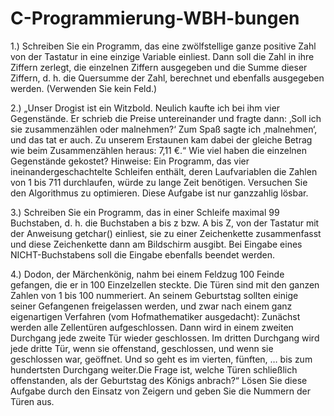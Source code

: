 # C-Programmierung-WBH-bungen
1.)
Schreiben Sie ein Programm, das eine zwölfstellige ganze positive Zahl von der Tastatur in eine einzige Variable einliest. Dann soll die Zahl in ihre Ziffern zerlegt, die einzelnen Ziffern ausgegeben und die Summe dieser Ziffern, d. h. die Quersumme der Zahl, berechnet und ebenfalls ausgegeben werden. (Verwenden Sie kein Feld.)

2.) 
„Unser Drogist ist ein Witzbold. Neulich kaufte ich bei ihm vier Gegenstände. Er schrieb die Preise untereinander und fragte dann: ‚Soll ich sie zusammenzählen oder malnehmen?‘ Zum Spaß sagte ich ‚malnehmen‘, und das tat er auch. Zu unserem Erstaunen kam dabei der gleiche Betrag wie beim Zusammenzählen heraus: 7,11 €.“ Wie viel haben die einzelnen Gegenstände gekostet? Hinweise: Ein Programm, das vier ineinandergeschachtelte Schleifen enthält, deren Laufvariablen die Zahlen von 1 bis 711 durchlaufen, würde zu lange Zeit benötigen. Versuchen Sie den Algorithmus zu optimieren. Diese Aufgabe ist nur ganzzahlig lösbar.

3.)
Schreiben Sie ein Programm, das in einer Schleife maximal 99 Buchstaben, d. h. die Buchstaben a bis z bzw. A bis Z, von der Tastatur mit der Anweisung getchar() einliest, sie zu einer Zeichenkette zusammenfasst und diese Zeichenkette dann am Bildschirm ausgibt. Bei Eingabe eines NICHT-Buchstabens soll die Eingabe ebenfalls beendet werden.

4.)
Dodon, der Märchenkönig, nahm bei einem Feldzug 100 Feinde gefangen, die er in 100 Einzelzellen steckte. Die Türen sind mit den ganzen Zahlen von 1 bis 100 nummeriert. An seinem Geburtstag sollten einige seiner Gefangenen freigelassen werden, und zwar nach einem ganz eigenartigen Verfahren (vom Hofmathematiker ausgedacht): Zunächst werden alle Zellentüren aufgeschlossen. Dann wird in einem zweiten Durchgang jede zweite Tür wieder geschlossen. Im dritten Durchgang wird jede dritte Tür, wenn sie offenstand, geschlossen, und wenn sie geschlossen war, geöffnet. Und so geht es im vierten, fünften, … bis zum hundertsten Durchgang weiter.Die Frage ist, welche Türen schließlich offenstanden, als der Geburtstag des Königs anbrach?“ Lösen Sie diese Aufgabe durch den Einsatz von Zeigern und geben Sie die Nummern der Türen aus.



